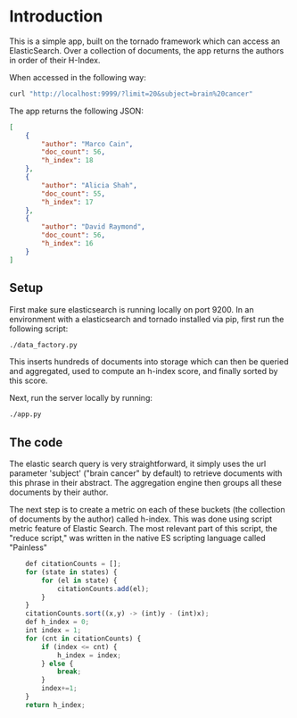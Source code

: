 # Introduction

This is a simple app, built on the tornado framework which can access an ElasticSearch. Over a collection of documents, the app returns the authors in order of their H-Index.

When accessed in the following way:

```bash
curl "http://localhost:9999/?limit=20&subject=brain%20cancer"
```

The app returns the following JSON:
```json
[
    {
        "author": "Marco Cain",
        "doc_count": 56,
        "h_index": 18
    },
    {
        "author": "Alicia Shah",
        "doc_count": 55,
        "h_index": 17
    },
    {
        "author": "David Raymond",
        "doc_count": 56,
        "h_index": 16
    }
]
```


## Setup

First make sure elasticsearch is running locally on port 9200. In an environment with a elasticsearch and tornado installed via pip, first run the following script:


```bash
./data_factory.py
```

This inserts hundreds of documents into storage which can then be queried and aggregated, used to compute an h-index score, and finally sorted by this score.

Next, run the server locally by running:

```bash
./app.py
```

## The code
The elastic search query is very straightforward, it simply uses the url parameter 'subject' ("brain cancer" by default) to retrieve documents with this phrase in their abstract. The aggregation engine then groups all these documents by their author. 

The next step is to create a metric on each of these buckets (the collection of documents by the author) called h-index. This was done using script metric feature of Elastic Search. The most relevant part of this script, the "reduce script," was written in the native ES scripting language called "Painless"
```javascript
    def citationCounts = [];
    for (state in states) {
        for (el in state) {
            citationCounts.add(el);
        }
    }
    citationCounts.sort((x,y) -> (int)y - (int)x);
    def h_index = 0;
    int index = 1;
    for (cnt in citationCounts) {
        if (index <= cnt) {
            h_index = index;
        } else {
            break;
        }
        index+=1;
    }
    return h_index;
```
